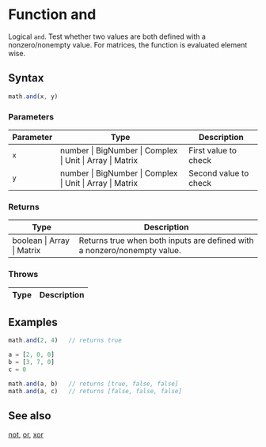 <!-- Note: This file is automatically generated from source code comments. Changes made in this file will be overridden. -->

# Function and

Logical `and`. Test whether two values are both defined with a nonzero/nonempty value.
For matrices, the function is evaluated element wise.


## Syntax

```js
math.and(x, y)
```

### Parameters

Parameter | Type | Description
--------- | ---- | -----------
`x` | number &#124; BigNumber &#124; Complex &#124; Unit &#124; Array &#124; Matrix | First value to check
`y` | number &#124; BigNumber &#124; Complex &#124; Unit &#124; Array &#124; Matrix | Second value to check

### Returns

Type | Description
---- | -----------
boolean &#124; Array &#124; Matrix |  Returns true when both inputs are defined with a nonzero/nonempty value.


### Throws

Type | Description
---- | -----------


## Examples

```js
math.and(2, 4)   // returns true

a = [2, 0, 0]
b = [3, 7, 0]
c = 0

math.and(a, b)   // returns [true, false, false]
math.and(a, c)   // returns [false, false, false]
```


## See also

[not](not.md),
[or](or.md),
[xor](xor.md)
